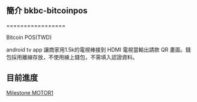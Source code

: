 ## 簡介 bkbc-bitcoinpos
=================

Bitcoin POS(TWD)

android tv app 讓商家用1.5k的電視棒接到 HDMI 電視當輸出請款 QR 畫面。錢包採用離線存放，不使用線上錢包，不需填入認證資料。

## 目前進度

[Milestone MOTOR1](https://github.com/y12studio/bkbc-bitcoinpos/issues?milestone=1&page=1&state=open)

